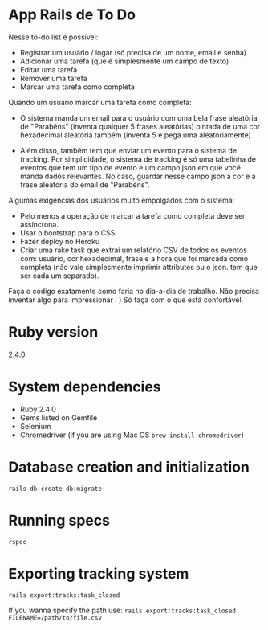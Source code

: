 # App Rails de To Do

Nesse to-do list é possível:
* Registrar um usuário / logar (só precisa de um nome, email e senha)
* Adicionar uma tarefa (que é simplesmente um campo de texto)
* Editar uma tarefa
* Remover uma tarefa
* Marcar uma tarefa como completa

Quando um usuário marcar uma tarefa como completa:
* O sistema manda um email para o usuário com uma bela frase aleatória de "Parabéns" (inventa qualquer 5 frases aleatórias) pintada de uma cor hexadecimal aleatória também (inventa 5 e pega uma aleatoriamente)

* Além disso, também tem que enviar um evento para o sistema de tracking. Por simplicidade, o sistema de tracking é só uma tabelinha de eventos que tem um tipo de evento e um campo json em que você manda dados relevantes. No caso, guardar nesse campo json a cor e a frase aleatória do email de "Parabéns".

Algumas exigências dos usuários muito empolgados com o sistema:
* Pelo menos a operação de marcar a tarefa como completa deve ser assíncrona.
* Usar o bootstrap para o CSS
* Fazer deploy no Heroku
* Criar uma rake task que extrai um relatório CSV de todos os eventos com: usuário, cor hexadecimal, frase e a hora que foi marcada como completa (não vale simplesmente imprimir attributes ou o json. tem que ser cada um separado).

Faça o código exatamente como faria no dia-a-dia de trabalho. Não precisa inventar algo para impressionar : ) Só faça com o que está confortável.

# Ruby version
2.4.0

# System dependencies
* Ruby 2.4.0
* Gems listed on Gemfile
* Selenium
* Chromedriver (if you are using Mac OS ```brew install chromedriver```)

# Database creation and initialization
``` rails db:create db:migrate ```

# Running specs
``` rspec ```

# Exporting tracking system
``` rails export:tracks:task_closed ```

If you wanna specify the path use:
``` rails export:tracks:task_closed FILENAME=/path/to/file.csv  ```

